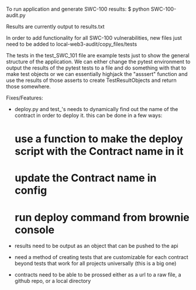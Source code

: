 To run application and generate SWC-100 results:
   $ python SWC-100-audit.py


Results are currently output to results.txt


In order to add functionality for all SWC-100 vulnerabilities, new files just need to be added to local-web3-audit/copy_files/tests


The tests in the test_SWC_101 file are example tests just to show the general structure of the application. We can either change the pytest environment to output the results of the pytest tests to a file and do something with that to make test objects or we can essentially highjack the "asssert" function and use the results of those asserts to create TestResultObjects and return those somewhere.


Fixes/Features:
   - deploy.py and test_'s needs to dynamically find out the name of the contract in order to deploy it.
   this can be done in a few ways:
      # use a function to make the deploy script with the Contract name in it
      # update the Contract name in config
      # run deploy command from brownie console

   - results need to be output as an object that can be pushed to the api

   - need a method of creating tests that are customizable for each contract
   beyond tests that work for all projects universally (this is a big one)

   - contracts need to be able to be prossed either as a url to a raw file, a github repo, or a local directory

